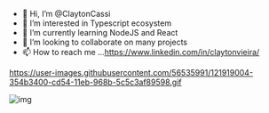 - 👋 Hi, I’m @ClaytonCassi
- 👀 I’m interested in Typescript ecosystem
- 🌱 I’m currently learning NodeJS and React
- 💞️ I’m looking to collaborate on many projects
- 📫 How to reach me ...https://www.linkedin.com/in/claytonvieira/

https://user-images.githubusercontent.com/56535991/121919004-354b3400-cd54-11eb-968b-5c5c3af89598.gif


![img](https://user-images.githubusercontent.com/56535991/121919004-354b3400-cd54-11eb-968b-5c5c3af89598.gif)
